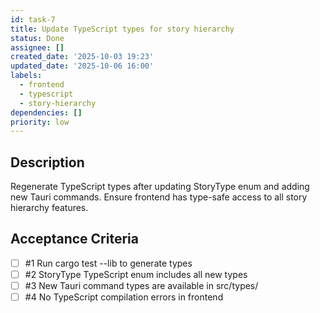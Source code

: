```yaml
---
id: task-7
title: Update TypeScript types for story hierarchy
status: Done
assignee: []
created_date: '2025-10-03 19:23'
updated_date: '2025-10-06 16:00'
labels:
  - frontend
  - typescript
  - story-hierarchy
dependencies: []
priority: low
---
```


## Description

<!-- SECTION:DESCRIPTION:BEGIN -->
Regenerate TypeScript types after updating StoryType enum and adding new Tauri commands. Ensure frontend has type-safe access to all story hierarchy features.
<!-- SECTION:DESCRIPTION:END -->

## Acceptance Criteria
<!-- AC:BEGIN -->
- [ ] #1 Run cargo test --lib to generate types
- [ ] #2 StoryType TypeScript enum includes all new types
- [ ] #3 New Tauri command types are available in src/types/
- [ ] #4 No TypeScript compilation errors in frontend
<!-- AC:END -->
